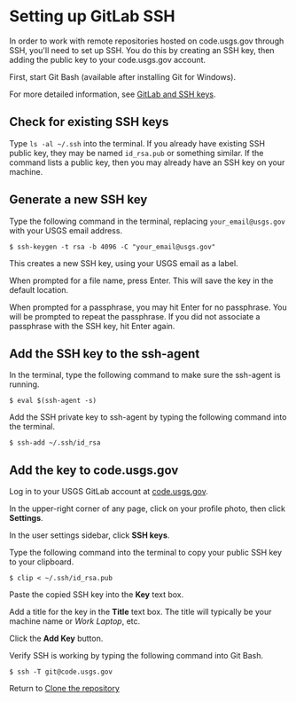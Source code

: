 # Setting up GitLab SSH
In order to work with remote repositories hosted on code.usgs.gov through SSH,
you'll need to set up SSH. You do this by creating an SSH key, then adding the
public key to your code.usgs.gov account.

First, start Git Bash (available after installing Git for Windows).

For more detailed information, see
[GitLab and SSH keys](https://code.usgs.gov/help/ssh/README.md>).

## Check for existing SSH keys
Type `ls -al ~/.ssh` into the terminal. If you already have existing SSH
public key, they may be named `id_rsa.pub` or something similar. If the command
lists a public key, then you may already have an SSH key on your machine.

## Generate a new SSH key
Type the following command in the terminal, replacing `your_email@usgs.gov`
with your USGS email address.

```
$ ssh-keygen -t rsa -b 4096 -C "your_email@usgs.gov"
```

This creates a new SSH key, using your USGS email as a label.

When prompted for a file name, press Enter. This will save the key in the
default location.

When prompted for a passphrase, you may hit Enter for no passphrase. You will
be prompted to repeat the passphrase. If you did not associate a passphrase
with the SSH key, hit Enter again.

## Add the SSH key to the ssh-agent
In the terminal, type the following command to make sure the ssh-agent is
running.

```
$ eval $(ssh-agent -s)
```

Add the SSH private key to ssh-agent by typing the following command into the
terminal.

```
$ ssh-add ~/.ssh/id_rsa
```

## Add the key to code.usgs.gov
Log in to your USGS GitLab account at [code.usgs.gov](https://code.usgs.gov>).

In the upper-right corner of any page, click on your profile photo, then click
**Settings**.

In the user settings sidebar, click **SSH keys**.

Type the following command into the terminal to copy your public SSH key to
your clipboard.

```
$ clip < ~/.ssh/id_rsa.pub
```

Paste the copied SSH key into the **Key** text box.

Add a title for the key in the **Title** text box. The title will typically be
your machine name or *Work Laptop*, etc.

Click the **Add Key** button.

Verify SSH is working by typing the following command into Git Bash.

```
$ ssh -T git@code.usgs.gov
```

Return to [Clone the repository](setup.md#clone-the-repository)
